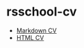 # rsschool-cv

- [Markdown CV](https://bozhena-kachan.github.io/rsschool-cv/cv)
- [HTML CV](https://bozhena-kachan.github.io/rsschool-cv/)

